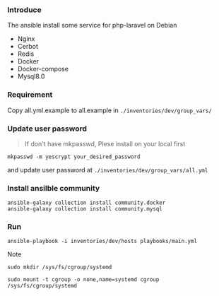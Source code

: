 ### Introduce

The ansible install some service for php-laravel on Debian
* Nginx
* Cerbot
* Redis
* Docker
* Docker-compose
* Mysql8.0

### Requirement

Copy all.yml.example to all.example in `./inventories/dev/group_vars/`

### Update user password
> If don't have mkpasswd, Plese install on your local first
```
mkpasswd -m yescrypt your_desired_password

```
and update user password at `./inventories/dev/group_vars/all.yml`
>

### Install ansilble community
```
ansible-galaxy collection install community.docker
ansible-galaxy collection install community.mysql
```

### Run
```
ansible-playbook -i inventories/dev/hosts playbooks/main.yml
```

Note
```
sudo mkdir /sys/fs/cgroup/systemd

sudo mount -t cgroup -o none,name=systemd cgroup /sys/fs/cgroup/systemd
```
